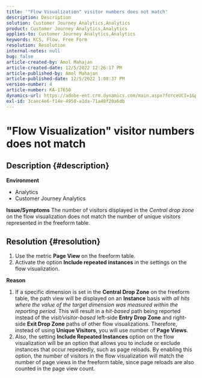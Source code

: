 ```yaml
---
title: '"Flow Visualization" visitor numbers does not match'
description: Description
solution: Customer Journey Analytics,Analytics
product: Customer Journey Analytics,Analytics
applies-to: Customer Journey Analytics,Analytics
keywords: KCS, Flow, Free Form
resolution: Resolution
internal-notes: null
bug: false
article-created-by: Amol Mahajan
article-created-date: 12/5/2022 12:26:17 PM
article-published-by: Amol Mahajan
article-published-date: 12/5/2022 1:08:37 PM
version-number: 4
article-number: KA-17650
dynamics-url: https://adobe-ent.crm.dynamics.com/main.aspx?forceUCI=1&pagetype=entityrecord&etn=knowledgearticle&id=d1428bfe-9774-ed11-81ab-6045bd0061cb
exl-id: 3caec4e6-f14e-4950-a1da-71a48f20a6db
---
```

# "Flow Visualization" visitor numbers does not match

## Description {#description}

<b>Environment</b>
- Analytics
- Customer Journey Analytics



<b>Issue/Symptoms</b>
The number of visitors displayed in the *Central drop zone* on the flow visualization does not match the number of unique visitors represented in the freeform table.


## Resolution {#resolution}


1. Use the metric <b>Page View </b>on the freeform table.
2. Activate the option <b>Include repeated instances</b> in the settings on the flow visualization.




<b>Reason</b>

1. If a specific dimension is set in the <b>Central Drop Zone</b> on the freeform table, the path view will be displayed on an <b>Instance</b> basis with *all hits where the value of the target dimension was measured within the reporting period*. This will result in a *hit-based* path being reported instead of the *visit/visitor-based* left-side <b>Entry Drop Zone</b> and right-side <b>Exit Drop Zone</b> paths of other flow visualizations. Therefore, instead of using <b>Unique Visitors</b>, you will use number of <b>Page Views</b>.
2. Also, the setting <b>Include Repeated Instances</b> option on the flow visualization will be an option that allows you to include or exclude instances that occur repeatedly, such as page reloads. By enabling this option, the number of visitors in the flow visualization will match the number of page views in the freeform table, since page reloads are also counted in the page view count.

